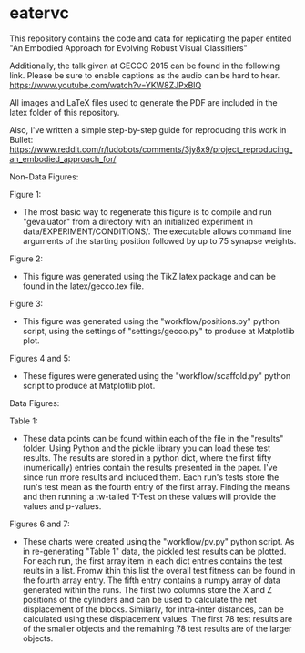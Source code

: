 # eatervc

This repository contains the code and data for replicating the paper entited "An Embodied Approach for Evolving Robust 
Visual Classifiers"

Additionally, the talk given at GECCO 2015 can be found in the following link. Please be sure to enable captions as the audio can be hard to hear. https://www.youtube.com/watch?v=YKW8ZJPxBlQ

All images and LaTeX files used to generate the PDF are included in the latex folder of this repository.

Also, I've written a simple step-by-step guide for reproducing this work in Bullet: https://www.reddit.com/r/ludobots/comments/3jy8x9/project_reproducing_an_embodied_approach_for/

Non-Data Figures:

Figure 1:

- The most basic way to regenerate this figure is to compile and run "gevaluator" from a directory with an initialized experiment in data/EXPERIMENT/CONDITIONS/. The executable allows command line arguments of the starting position followed by up to 75 synapse weights. 

Figure 2:

- This figure was generated using the TikZ latex package and can be found in the latex/gecco.tex file.

Figure 3:

- This figure was generated using the "workflow/positions.py" python script, using the settings of "settings/gecco.py" to produce at Matplotlib plot.

Figures 4 and 5:

- These figures were generated using the "workflow/scaffold.py" python script to produce at Matplotlib plot.



Data Figures:

Table 1:

- These data points can be found within each of the file in the "results" folder. Using Python and the pickle library you can load these test results. The results are stored in a python dict, where the first fifty (numerically) entries contain the results presented in the paper. I've since run more results and included them. Each run's tests store the run's test mean as the fourth entry of the first array. Finding the means and then running a tw-tailed T-Test on these values will provide the values and p-values.

Figures 6 and 7:

- These charts were created using the "workflow/pv.py" python script. As in re-generating "Table 1" data, the pickled test results can be plotted. For each run, the first array item in each dict entries contains the test reults in a list. Fromw ithin this list the overall test fitness can be found in the fourth array entry. The fifth entry contains a numpy array of data generated within the runs. The first two columns store the X and Z positions of the cylinders and can be used to calculate the net displacement of the blocks. Similarly, for intra-inter distances, can be calculated using these displacement values. The first 78 test results are of the smaller objects and the remaining 78 test results are of the larger objects.



